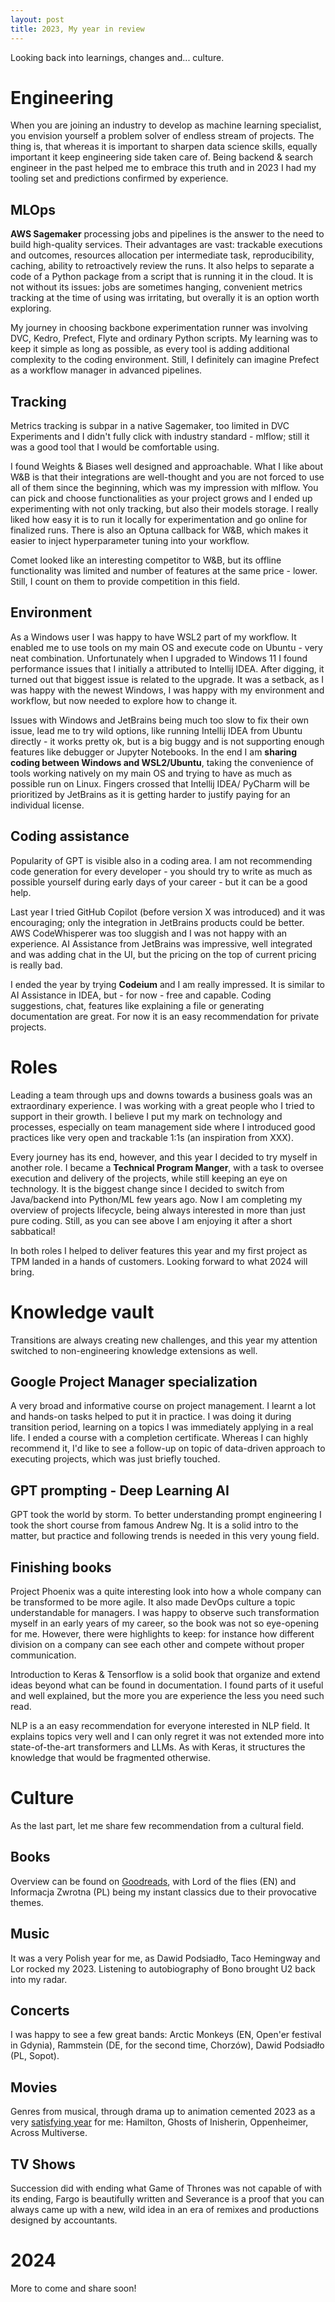 ```yaml
---
layout: post
title: 2023, My year in review
---
```


Looking back into learnings, changes and... culture.

<!--excerpt-->

# Engineering
When you are joining an industry to develop as machine learning specialist, you envision yourself a problem solver of endless stream of projects. The thing is, that whereas it is important to sharpen data science skills, equally important it keep engineering side taken care of. Being backend & search engineer in the past helped me to embrace this truth and in 2023 I had my tooling set and predictions confirmed by experience.

## MLOps
**AWS Sagemaker** processing jobs and pipelines is the answer to the need to build high-quality services. Their advantages are vast: trackable executions and outcomes, resources allocation per intermediate task, reproducibility, caching, ability to retroactively review the runs. It also helps to separate a code of a Python package from a script that is running it in the cloud. It is not without its issues: jobs are sometimes hanging, convenient metrics tracking at the time of using was irritating, but overally it is an option worth exploring.

My journey in choosing backbone experimentation runner was involving DVC, Kedro, Prefect, Flyte and ordinary Python scripts. My learning was to keep it simple as long as possible, as every tool is adding additional complexity to the coding environment. Still, I definitely can imagine Prefect as a workflow manager in advanced pipelines.

## Tracking
Metrics tracking is subpar in a native Sagemaker, too limited in DVC Experiments and I didn't fully click with industry standard - mlflow; still it was a good tool that I would be comfortable using.

I found Weights & Biases well designed and approachable. What I like about W&B is that their integrations are well-thought and you are not forced to use all of them since the beginning, which was my impression with mlflow. You can pick and choose functionalities as your project grows and I ended up experimenting with not only tracking, but also their models storage. I really liked how easy it is to run it locally for experimentation and go online for finalized runs. There is also an Optuna callback for W&B, which makes it easier to inject hyperparameter tuning into your workflow.

Comet looked like an interesting competitor to W&B, but its offline functionality was limited and number of features at the same price - lower. Still, I count on them to provide competition in this field.

## Environment
As a Windows user I was happy to have WSL2 part of my workflow. It enabled me to use tools on my main OS and execute code on Ubuntu - very neat combination. Unfortunately when I upgraded to Windows 11 I found performance issues that I initially a attributed to Intellij IDEA. After digging, it turned out that biggest issue is related to the upgrade. It was a setback, as I was happy with the newest Windows, I was happy with my environment and workflow, but now needed to explore how to change it.

Issues with Windows and JetBrains being much too slow to fix their own issue, lead me to try wild options, like running Intellij IDEA from Ubuntu directly - it works pretty ok, but is a big buggy and is not supporting enough features like debugger or Jupyter Notebooks. In the end I am **sharing coding between Windows and WSL2/Ubuntu**, taking the convenience of tools working natively on my main OS and trying to have as much as possible run on Linux. Fingers crossed that Intellij IDEA/ PyCharm will be prioritized by JetBrains as it is getting harder to justify paying for an individual license.

## Coding assistance
Popularity of GPT is visible also in a coding area. I am not recommending code generation for every developer - you should try to write as much as possible yourself during early days of your career - but it can be a good help.

Last year I tried GitHub Copilot (before version X was introduced) and it was encouraging; only the integration in JetBrains products could be better. AWS CodeWhisperer was too sluggish and I was not happy with an experience. AI Assistance from JetBrains was impressive, well integrated and was adding chat in the UI, but the pricing on the top of current pricing is really bad.

I ended the year by trying **Codeium** and I am really impressed. It is similar to AI Assistance in IDEA, but - for now - free and capable. Coding suggestions, chat, features like explaining a file or generating documentation are great. For now it is an easy recommendation for private projects.

# Roles
Leading a team through ups and downs towards a business goals was an extraordinary experience. I was working with a great people who I tried to support in their growth. I believe I put my mark on technology and processes, especially on team management side where I introduced good practices like very open and trackable 1:1s (an inspiration from XXX).

Every journey has its end, however, and this year I decided to try myself in another role. I became a **Technical Program Manger**, with a task to oversee execution and delivery of the projects, while still keeping an eye on technology. It is the biggest change since I decided to switch from Java/backend into Python/ML few years ago. Now I am completing my overview of projects lifecycle, being always interested in more than just pure coding. Still, as you can see above I am enjoying it after a short sabbatical!

In both roles I helped to deliver features this year and my first project as TPM landed in a hands of customers. Looking forward to what 2024 will bring.

# Knowledge vault
Transitions are always creating new challenges, and this year my attention switched to non-engineering knowledge extensions as well.

## Google Project Manager specialization
A very broad and informative course on project management. I learnt a lot and hands-on tasks helped to put it in practice. I was doing it during transition period, learning on a topics I was immediately applying in a real life. I ended a course with a completion certificate. Whereas I can highly recommend it, I'd like to see a follow-up on topic of data-driven approach to executing projects, which was just briefly touched.

## GPT prompting - Deep Learning AI
GPT took the world by storm. To better understanding prompt engineering I took the short course from famous Andrew Ng. It is a solid intro to the matter, but practice and following trends is needed in this very young field.

## Finishing books
Project Phoenix was a quite interesting look into how a whole company can be transformed to be more agile. It also made DevOps culture a topic understandable for managers. I was happy to observe such transformation myself in an early years of my career, so the book was not so eye-opening for me. However, there were highlights to keep: for instance how different division on a company can see each other and compete without proper communication.

Introduction to Keras & Tensorflow is a solid book that organize and extend ideas beyond what can be found in documentation. I found parts of it useful and well explained, but the more you are experience the less you need such read.

NLP is a an easy recommendation for everyone interested in NLP field. It explains topics very well and I can only regret it was not extended more into state-of-the-art transformers and LLMs. As with Keras, it structures the knowledge that would be fragmented otherwise.

# Culture
As the last part, let me share few recommendation from a cultural field.

## Books
Overview can be found on [Goodreads](https://www.goodreads.com/user/year_in_books/2023/5724806), with Lord of the flies (EN) and Informacja Zwrotna (PL) being my instant classics due to their provocative themes.

## Music
It was a very Polish year for me, as Dawid Podsiadło, Taco Hemingway and Lor rocked my 2023. Listening to autobiography of Bono brought U2 back into my radar.

## Concerts
I was happy to see a few great bands: Arctic Monkeys (EN, Open'er festival in Gdynia), Rammstein (DE, for the second time, Chorzów), Dawid Podsiadło (PL, Sopot).

## Movies
Genres from musical, through drama up to animation cemented 2023 as a very [satisfying year](https://www.filmweb.pl/user/MickyThump) for me: Hamilton, Ghosts of Inisherin, Oppenheimer, Across Multiverse.

## TV Shows
Succession did with ending what Game of Thrones was not capable of with its ending, Fargo is beautifully written and Severance is a proof that you can always came up with a new, wild idea in an era of remixes and productions designed by accountants.

# 2024
More to come and share soon!